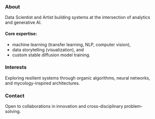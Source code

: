 ### About

Data Scientist and Artist building systems at the intersection of analytics and generative AI.

#### Core expertise: 
- machine learning (transfer learning, NLP, computer vision),
- data storytelling (visualization), and
- custom stable diffusion model training.

### Interests

Exploring resilient systems through organic algorithms, neural networks, and mycology-inspired architectures.

### Contact

Open to collaborations in innovation and cross-disciplinary problem-solving.
